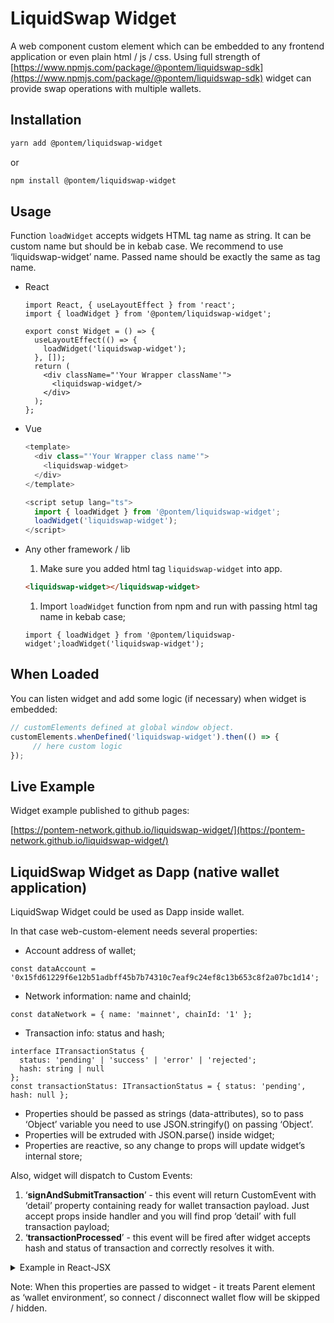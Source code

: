 # LiquidSwap Widget

A web component custom element which can be embedded to any frontend application or even plain html / js / css. Using full strength of [https://www.npmjs.com/package/@pontem/liquidswap-sdk](https://www.npmjs.com/package/@pontem/liquidswap-sdk) widget can provide swap operations with multiple wallets.

## Installation

```bash
yarn add @pontem/liquidswap-widget
```

or

```bash
npm install @pontem/liquidswap-widget
```

## Usage

Function `loadWidget` accepts widgets HTML tag name as string. It can be custom name but should be in kebab case. We recommend to use ‘liquidswap-widget’ name. Passed name should be exactly the same as tag name.

*   React

    ```tsx
    import React, { useLayoutEffect } from 'react';
    import { loadWidget } from '@pontem/liquidswap-widget';

    export const Widget = () => {
      useLayoutEffect(() => {
        loadWidget('liquidswap-widget');
      }, []);
      return (
        <div className="'Your Wrapper className'">
          <liquidswap-widget/>
        </div>
      );
    };
    ```
*   Vue

    ```typescript
    <template>
      <div class="'Your Wrapper class name'">
        <liquidswap-widget>
      </div>
    </template>

    <script setup lang="ts">
      import { loadWidget } from '@pontem/liquidswap-widget';
      loadWidget('liquidswap-widget');
    </script>
    ```
*   Any other framework / lib

    1. Make sure you added html tag `liquidswap-widget` into app.

    ```html
    <liquidswap-widget></liquidswap-widget>
    ```

    1. Import `loadWidget` function from npm and run with passing html tag name in kebab case;

    ```
    import { loadWidget } from '@pontem/liquidswap-widget';loadWidget('liquidswap-widget');
    ```

## When Loaded

You can listen widget and add some logic (if necessary) when widget is embedded:

```jsx
// customElements defined at global window object. 
customElements.whenDefined('liquidswap-widget').then(() => {
     // here custom logic
});
```

## Live Example

Widget example published to github pages:

[https://pontem-network.github.io/liquidswap-widget/](https://pontem-network.github.io/liquidswap-widget/)

## LiquidSwap Widget as Dapp (native wallet application) <a href="#wallet-integration" id="wallet-integration"></a>

LiquidSwap Widget could be used as Dapp inside wallet.

In that case web-custom-element needs several properties:

* Account address of wallet;

```tsx
const dataAccount = '0x15fd61229f6e12b51adbff45b7b74310c7eaf9c24ef8c13b653c8f2a07bc1d14';
```

* Network information: name and chainId;

```tsx
const dataNetwork = { name: 'mainnet', chainId: '1' };
```

* Transaction info: status and hash;

```tsx
interface ITransactionStatus {
  status: 'pending' | 'success' | 'error' | 'rejected';
  hash: string | null
};
const transactionStatus: ITransactionStatus = { status: 'pending', hash: null };
```

* Properties should be passed as strings (data-attributes), so to pass ‘Object’ variable you need to use JSON.stringify() on passing ‘Object’.
* Properties will be extruded with JSON.parse() inside widget;
* Properties are reactive, so any change to props will update widget’s internal store;

Also, widget will dispatch to Custom Events:

1. ‘**signAndSubmitTransaction**’ - this event will return CustomEvent with ‘detail’ property containing ready for wallet transaction payload. Just accept props inside handler and you will find prop ‘detail’ with full transaction payload;
2. ‘**transactionProcessed**’ - this event will be fired after widget accepts hash and status of transaction and correctly resolves it with.

<details>

<summary>Example in React-JSX</summary>

```jsx
import React, { useLayoutEffect, useRef, useState } from 'react';
import { loadWidget } from '@pontem/liquidswap-widget';

export const Widget = () => {
  const [dataNetwork, setDataNetwork] = useState(
    { name: 'mainnet', chainId: '1' }
  );
  const [dataAccount, setDataAccount] = useState(
    '0x019b68599dd727829dfc5036dec02464abeacdf76e5d17ce43352533b1b212b8'
  );
  const [transactionStatus, setTransactionStatus] = useState<{ 
    status: string,
    hash: string | null
  }>({ status: 'pending', hash: null });
  
  const ref = useRef();
  const transactionHandler = (props: CustomEvent) => {
    // props.detail will be contain payload. 
  };
  const processedHandler = (event: CustomEvent) => {
    // this event will be fired when user close modal with transaction status
    // neither it's success or error. After that point we do not need to 
    // provide hash or status. So it should be set to initial State: 
    setTransactionStatus({ status: 'pending', hash: null });
  };
  useLayoutEffect(() => {
    loadWidget('liquidswap-widget');
    // customElements available as window.customElements 
    customElements.whenDefined('liquidswap-widget').then(() => {
      if (ref.current) {
        const nodeElement = ref.current as unknown as Element;
        nodeElement.addEventListener(
	  'signAndSubmitTransaction',
	  transactionHandler
	);
        nodeElement.addEventListener(
	  'transactionProcessed',
          processedHandler
	);
      }
    });
  }, []);
  
  return (
     <liquidswap-widget
        ref={ref}
        data-network={JSON.stringify(dataNetwork)}
	data-account={dataAccount}
	data-transaction={JSON.stringify(transactionStatus)}
     />
   )
};
```

</details>

Note: When this properties are passed to widget - it treats Parent element as ‘wallet environment’, so connect / disconnect wallet flow will be skipped / hidden.
